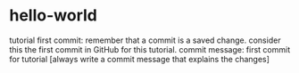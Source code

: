 # hello-world
tutorial
first commit: remember that a commit is a saved change. consider this the first commit in GitHub for this tutorial.
commit message: first commit for tutorial [always write a commit message that explains the changes]
